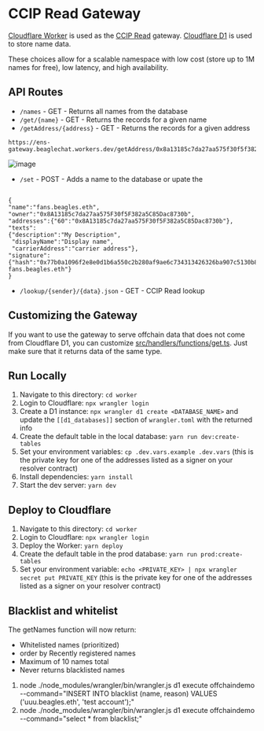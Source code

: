# CCIP Read Gateway

[Cloudflare Worker](https://developers.cloudflare.com/workers/) is used as the [CCIP Read](https://eips.ethereum.org/EIPS/eip-3668) gateway. [Cloudflare D1](https://developers.cloudflare.com/d1/) is used to store name data.

These choices allow for a scalable namespace with low cost (store up to 1M names for free), low latency, and high availability.

## API Routes

- `/names` - GET - Returns all names from the database
- `/get/{name}` - GET - Returns the records for a given name
- `/getAddress/{address}` - GET - Returns the records for a given address
```
https://ens-gateway.beaglechat.workers.dev/getAddress/0x8a13185c7da27aa575f30f5f382a5c85dac8730b
```
![image](https://github.com/user-attachments/assets/031b04de-319d-45ac-beab-2fe53601524e)

- `/set` - POST - Adds a name to the database or upate the 
```

{
"name":"fans.beagles.eth",
"owner":"0x8A13185c7da27aa575F30f5F382a5C85Dac8730b",
"addresses":{"60":"0x8A13185c7da27aa575F30f5F382a5C85Dac8730b"},
"texts":
{"description":"My Description",
 "displayName":"Display name",
 "carrierAddress":"carrier address"},
"signature":
{"hash":"0x77b0a1096f2e8e0d1b6a550c2b280af9ae6c734313426326ba907c5130b8fc4966ed0588f5b669d09cea5a01f79a4ed94679a3f262962658884f60c6a01f75931b","message":"Register fans.beagles.eth"}
}
```
- `/lookup/{sender}/{data}.json` - GET - CCIP Read lookup

## Customizing the Gateway

If you want to use the gateway to serve offchain data that does not come from Cloudflare D1, you can customize [src/handlers/functions/get.ts](./src/handlers/functions/get.ts). Just make sure that it returns data of the same type.

## Run Locally

1. Navigate to this directory: `cd worker`
2. Login to Cloudflare: `npx wrangler login`
3. Create a D1 instance: `npx wrangler d1 create <DATABASE_NAME>` and update the `[[d1_databases]]` section of `wrangler.toml` with the returned info
4. Create the default table in the local database: `yarn run dev:create-tables`
5. Set your environment variables: `cp .dev.vars.example .dev.vars` (this is the private key for one of the addresses listed as a signer on your resolver contract)
6. Install dependencies: `yarn install`
7. Start the dev server: `yarn dev`

## Deploy to Cloudflare

1. Navigate to this directory: `cd worker`
2. Login to Cloudflare: `npx wrangler login`
3. Deploy the Worker: `yarn deploy`
4. Create the default table in the prod database: `yarn run prod:create-tables`
5. Set your environment variable: `echo <PRIVATE_KEY> | npx wrangler secret put PRIVATE_KEY` (this is the private key for one of the addresses listed as a signer on your resolver contract)

## Blacklist and whitelist
The getNames function will now return:
- Whitelisted names (prioritized)
- order by Recently registered names
- Maximum of 10 names total
- Never returns blacklisted names
1. node ./node_modules/wrangler/bin/wrangler.js d1 execute offchaindemo --command="INSERT INTO blacklist (name, reason) VALUES ('uuu.beagles.eth', 'test account');"
2. node ./node_modules/wrangler/bin/wrangler.js d1 execute offchaindemo --command="select * from blacklist;" 

